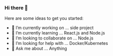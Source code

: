 ### Hi there 👋

Here are some ideas to get you started:

- 🔭 I’m currently working on ... side project
- 🌱 I’m currently learning ... React.js and Node.js
- 👯 I’m looking to collaborate on ... Node.js
- 🤔 I’m looking for help with ... Docker/Kubernetes
- 💬 Ask me about ... Anything

